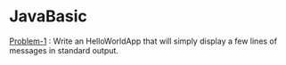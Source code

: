 # JavaBasic

[Problem-1](https://github.com/azizurice/JavaTutorials/blob/master/JavaBasic/src/com/letscodes/start/HelloWorldApp.java) : Write an HelloWorldApp that will simply display a few lines of messages in standard output.
